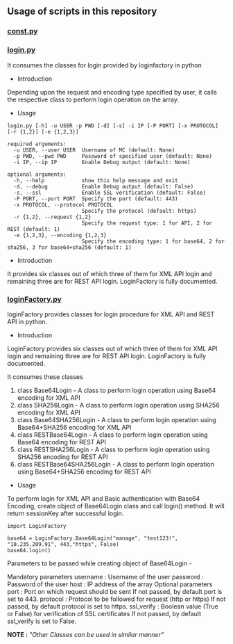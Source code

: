 ## Usage of scripts in this repository

### [const.py](./const.py)

### [login.py](./login.py)
It consumes the classes for login provided by loginfactory in python

* Introduction

Depending upon the request and encoding type specified by user, it calls
the respective class to perform login operation on the array.

* Usage
```
login.py [-h] -u USER -p PWD [-d] [-s] -i IP [-P PORT] [-x PROTOCOL] [-r {1,2}] [-e {1,2,3}]

required arguments:
  -u USER, --user USER  Username of MC (default: None)
  -p PWD, --pwd PWD     Password of specified user (default: None)
  -i IP, --ip IP        Enable Debug output (default: None)

optional arguments:
  -h, --help            show this help message and exit
  -d, --debug           Enable Debug output (default: False)
  -s, --ssl             Enable SSL verification (default: False)
  -P PORT, --port PORT  Specify the port (default: 443)
  -x PROTOCOL, --protocol PROTOCOL
                        Specify the protocol (default: https)
  -r {1,2}, --request {1,2}
                        Specify the request type: 1 for API, 2 for REST (default: 1)
  -e {1,2,3}, --encoding {1,2,3}
                        Specify the encoding type: 1 for base64, 2 for sha256, 3 for base64+sha256 (default: 1)
```


* Introduction

It provides six classes out of which three of them for XML API login
and remaining three are for REST API login. LoginFactory is fully documented.

### [loginFactory.py](./loginFactory.py)
loginFactory provides classes for login procedure for XML API and REST API in python.

* Introduction

LoginFactory provides six classes out of which three of them for XML API login
and remaining three are for REST API login. LoginFactory is fully documented.

It consumes these classes 
1. class Base64Login - A class to perform login operation using Base64 encoding for XML API
2. class SHA256Login - A class to perform login operation using SHA256 encoding for XML API
3. class Base64SHA256Login - A class to perform login operation using Base64+SHA256 encoding for XML API
4. class RESTBase64Login - A class to perform login operation using Base64 encoding for REST API
5. class RESTSHA256Login - A class to perform login operation using SHA256 encoding for REST API
6. class RESTBase64SHA256Login - A class to perform login operation using Base64+SHA256 encoding for REST API

* Usage

To perform login for XML API and Basic authentication with Base64 Encoding,
create object of Base64Login class and call login() method. It will return sessionKey
after successful login.

```python3
import LoginFactory

base64 = LoginFactory.Base64Login("manage", "test123!", "10.235.209.91", 443,"https", False)
base64.login()
```

Parameters to be passed while creating object of Base64Login -

Mandatory parameters
	username    : Username of the user
	password    : Password of the user
	host        : IP address of the array
Optional parameters
    port        : Port on which request should be sent
                  If not passed, by default port is set to 443.
	protocol    : Protocol to be followed for request (http or https)
			      If not passed, by default protocol is set to https.
	ssl_verify  : Boolean value (True or False) for verification of SSL certificates
				  If not passed, by default ssl_verify is set to False.

<b> NOTE :</b> <i>"Other Classes can be used in similar manner" </i>

